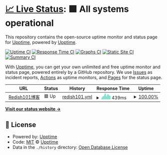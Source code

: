 # [📈 Live Status](https://upptime.github.io/upptime): <!--live status--> **🟩 All systems operational**

This repository contains the open-source uptime monitor and status page for [Upptime](https://upptime.js.org), powered by [Upptime](https://github.com/upptime/upptime).

[![Uptime CI](https://github.com/Redish101/upptime/workflows/Uptime%20CI/badge.svg)](https://github.com/Redish101/upptime/actions?query=workflow%3A%22Uptime+CI%22)
[![Response Time CI](https://github.com/Redish101/upptime/workflows/Response%20Time%20CI/badge.svg)](https://github.com/Redish101/upptime/actions?query=workflow%3A%22Response+Time+CI%22)
[![Graphs CI](https://github.com/Redish101/upptime/workflows/Graphs%20CI/badge.svg)](https://github.com/Redish101/upptime/actions?query=workflow%3A%22Graphs+CI%22)
[![Static Site CI](https://github.com/Redish101/upptime/workflows/Static%20Site%20CI/badge.svg)](https://github.com/Redish101/upptime/actions?query=workflow%3A%22Static+Site+CI%22)
[![Summary CI](https://github.com/Redish101/upptime/workflows/Summary%20CI/badge.svg)](https://github.com/Redish101/upptime/actions?query=workflow%3A%22Summary+CI%22)

With [Upptime](https://upptime.js.org), you can get your own unlimited and free uptime monitor and status page, powered entirely by a GitHub repository. We use [Issues](https://github.com/upptime/upptime/issues) as incident reports, [Actions](https://github.com/Redish101/upptime/actions) as uptime monitors, and [Pages](https://upptime.github.io/upptime) for the status page.

<!--start: status pages-->
<!-- This summary is generated by Upptime (https://github.com/upptime/upptime) -->
<!-- Do not edit this manually, your changes will be overwritten -->
<!-- prettier-ignore -->
| URL | Status | History | Response Time | Uptime |
| --- | ------ | ------- | ------------- | ------ |
| <img alt="" src="https://favicons.githubusercontent.com/redish101.github.io" height="13"> [Redish101博客](https://redish101.github.io) | 🟩 Up | [redish101.yml](https://github.com/Redish101/upptime/commits/HEAD/history/redish101.yml) | <details><summary><img alt="Response time graph" src="./graphs/redish101/response-time-week.png" height="20"> 439ms</summary><br><a href="https://Redish101.github.io/upptime/history/redish101"><img alt="Response time 140" src="https://img.shields.io/endpoint?url=https%3A%2F%2Fraw.githubusercontent.com%2FRedish101%2Fupptime%2FHEAD%2Fapi%2Fredish101%2Fresponse-time.json"></a><br><a href="https://Redish101.github.io/upptime/history/redish101"><img alt="24-hour response time 399" src="https://img.shields.io/endpoint?url=https%3A%2F%2Fraw.githubusercontent.com%2FRedish101%2Fupptime%2FHEAD%2Fapi%2Fredish101%2Fresponse-time-day.json"></a><br><a href="https://Redish101.github.io/upptime/history/redish101"><img alt="7-day response time 439" src="https://img.shields.io/endpoint?url=https%3A%2F%2Fraw.githubusercontent.com%2FRedish101%2Fupptime%2FHEAD%2Fapi%2Fredish101%2Fresponse-time-week.json"></a><br><a href="https://Redish101.github.io/upptime/history/redish101"><img alt="30-day response time 348" src="https://img.shields.io/endpoint?url=https%3A%2F%2Fraw.githubusercontent.com%2FRedish101%2Fupptime%2FHEAD%2Fapi%2Fredish101%2Fresponse-time-month.json"></a><br><a href="https://Redish101.github.io/upptime/history/redish101"><img alt="1-year response time 140" src="https://img.shields.io/endpoint?url=https%3A%2F%2Fraw.githubusercontent.com%2FRedish101%2Fupptime%2FHEAD%2Fapi%2Fredish101%2Fresponse-time-year.json"></a></details> | <details><summary><a href="https://Redish101.github.io/upptime/history/redish101">100.00%</a></summary><a href="https://Redish101.github.io/upptime/history/redish101"><img alt="All-time uptime 33.88%" src="https://img.shields.io/endpoint?url=https%3A%2F%2Fraw.githubusercontent.com%2FRedish101%2Fupptime%2FHEAD%2Fapi%2Fredish101%2Fuptime.json"></a><br><a href="https://Redish101.github.io/upptime/history/redish101"><img alt="24-hour uptime 100.00%" src="https://img.shields.io/endpoint?url=https%3A%2F%2Fraw.githubusercontent.com%2FRedish101%2Fupptime%2FHEAD%2Fapi%2Fredish101%2Fuptime-day.json"></a><br><a href="https://Redish101.github.io/upptime/history/redish101"><img alt="7-day uptime 100.00%" src="https://img.shields.io/endpoint?url=https%3A%2F%2Fraw.githubusercontent.com%2FRedish101%2Fupptime%2FHEAD%2Fapi%2Fredish101%2Fuptime-week.json"></a><br><a href="https://Redish101.github.io/upptime/history/redish101"><img alt="30-day uptime 90.05%" src="https://img.shields.io/endpoint?url=https%3A%2F%2Fraw.githubusercontent.com%2FRedish101%2Fupptime%2FHEAD%2Fapi%2Fredish101%2Fuptime-month.json"></a><br><a href="https://Redish101.github.io/upptime/history/redish101"><img alt="1-year uptime 33.88%" src="https://img.shields.io/endpoint?url=https%3A%2F%2Fraw.githubusercontent.com%2FRedish101%2Fupptime%2FHEAD%2Fapi%2Fredish101%2Fuptime-year.json"></a></details>

<!--end: status pages-->

[**Visit our status website →**](https://upptime.github.io/upptime)

## 📄 License

- Powered by: [Upptime](https://github.com/upptime/upptime)
- Code: [MIT](./LICENSE) © [Upptime](https://upptime.js.org)
- Data in the `./history` directory: [Open Database License](https://opendatacommons.org/licenses/odbl/1-0/)
